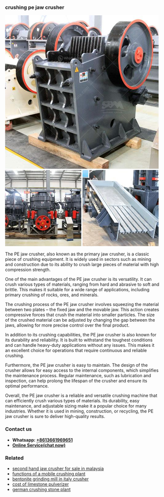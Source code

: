 <h3>crushing pe jaw crusher</h3><img src='1708332759.jpg' alt=''><p>The PE jaw crusher, also known as the primary jaw crusher, is a classic piece of crushing equipment. It is widely used in sectors such as mining and construction due to its ability to crush large pieces of material with high compression strength.</p><p>One of the main advantages of the PE jaw crusher is its versatility. It can crush various types of materials, ranging from hard and abrasive to soft and brittle. This makes it suitable for a wide range of applications, including primary crushing of rocks, ores, and minerals.</p><p>The crushing process of the PE jaw crusher involves squeezing the material between two plates – the fixed jaw and the movable jaw. This action creates compressive forces that crush the material into smaller particles. The size of the crushed material can be adjusted by changing the gap between the jaws, allowing for more precise control over the final product.</p><p>In addition to its crushing capabilities, the PE jaw crusher is also known for its durability and reliability. It is built to withstand the toughest conditions and can handle heavy-duty applications without any issues. This makes it an excellent choice for operations that require continuous and reliable crushing.</p><p>Furthermore, the PE jaw crusher is easy to maintain. The design of the crusher allows for easy access to the internal components, which simplifies the maintenance process. Regular maintenance, such as lubrication and inspection, can help prolong the lifespan of the crusher and ensure its optimal performance.</p><p>Overall, the PE jaw crusher is a reliable and versatile crushing machine that can efficiently crush various types of materials. Its durability, easy maintenance, and adjustable sizing make it a popular choice for many industries. Whether it is used in mining, construction, or recycling, the PE jaw crusher is sure to deliver high-quality results.</p><h3>Contact us</h3><ul><li><strong>Whatsapp:&nbsp;<a href="https://wa.me/8613661969651">+8613661969651</a></strong></li><li><a href="https://swt.shibang-china.com/?git&amp;zhl&amp;crushing pe jaw crusher"><strong>Online Service(chat now)</strong></a></li></ul><h3>Related</h3><ul><li><a href='second hand jaw crusher for sale in malaysia.md'>second hand jaw crusher for sale in malaysia</a></li><li><a href='functions of a mobile crushing plant.md'>functions of a mobile crushing plant</a></li><li><a href='bentonite grinding mill in italy crusher.md'>bentonite grinding mill in italy crusher</a></li><li><a href='cost of limestone pulverizer.md'>cost of limestone pulverizer</a></li><li><a href='german crushing stone plant.md'>german crushing stone plant</a></li></ul>